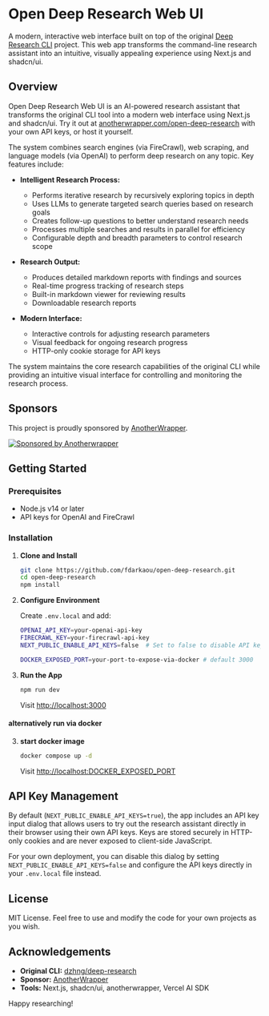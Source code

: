 # Open Deep Research Web UI

A modern, interactive web interface built on top of the original [Deep Research CLI](https://github.com/dzhng/deep-research) project. This web app transforms the command-line research assistant into an intuitive, visually appealing experience using Next.js and shadcn/ui.

## Overview

Open Deep Research Web UI is an AI-powered research assistant that transforms the original CLI tool into a modern web interface using Next.js and shadcn/ui. Try it out at [anotherwrapper.com/open-deep-research](https://anotherwrapper.com/open-deep-research) with your own API keys, or host it yourself.

The system combines search engines (via FireCrawl), web scraping, and language models (via OpenAI) to perform deep research on any topic. Key features include:

- **Intelligent Research Process:**

  - Performs iterative research by recursively exploring topics in depth
  - Uses LLMs to generate targeted search queries based on research goals
  - Creates follow-up questions to better understand research needs
  - Processes multiple searches and results in parallel for efficiency
  - Configurable depth and breadth parameters to control research scope

- **Research Output:**

  - Produces detailed markdown reports with findings and sources
  - Real-time progress tracking of research steps
  - Built-in markdown viewer for reviewing results
  - Downloadable research reports

- **Modern Interface:**
  - Interactive controls for adjusting research parameters
  - Visual feedback for ongoing research progress
  - HTTP-only cookie storage for API keys

The system maintains the core research capabilities of the original CLI while providing an intuitive visual interface for controlling and monitoring the research process.

## Sponsors

This project is proudly sponsored by [AnotherWrapper](https://anotherwrapper.com).

[![Sponsored by Anotherwrapper](https://anotherwrapper.com/og.png)](https://anotherwrapper.com)

## Getting Started

### Prerequisites

- Node.js v14 or later
- API keys for OpenAI and FireCrawl

### Installation

1. **Clone and Install**

   ```bash
   git clone https://github.com/fdarkaou/open-deep-research.git
   cd open-deep-research
   npm install
   ```

2. **Configure Environment**

   Create `.env.local` and add:

   ```bash
   OPENAI_API_KEY=your-openai-api-key
   FIRECRAWL_KEY=your-firecrawl-api-key
   NEXT_PUBLIC_ENABLE_API_KEYS=false  # Set to false to disable API key dialog

   DOCKER_EXPOSED_PORT=your-port-to-expose-via-docker # default 3000
   ```

3. **Run the App**
   ```bash
   npm run dev
   ```
   Visit [http://localhost:3000](http://localhost:3000)

#### alternatively run via docker
3. **start docker image**
   ```bash
   docker compose up -d
   ```
   Visit [http://localhost:DOCKER_EXPOSED_PORT](http://localhost:3000)


## API Key Management

By default (`NEXT_PUBLIC_ENABLE_API_KEYS=true`), the app includes an API key input dialog that allows users to try out the research assistant directly in their browser using their own API keys. Keys are stored securely in HTTP-only cookies and are never exposed to client-side JavaScript.

For your own deployment, you can disable this dialog by setting `NEXT_PUBLIC_ENABLE_API_KEYS=false` and configure the API keys directly in your `.env.local` file instead.

## License

MIT License. Feel free to use and modify the code for your own projects as you wish.

## Acknowledgements

- **Original CLI:** [dzhng/deep-research](https://github.com/dzhng/deep-research)
- **Sponsor:** [AnotherWrapper](https://anotherwrapper.com)
- **Tools:** Next.js, shadcn/ui, anotherwrapper, Vercel AI SDK

Happy researching!
